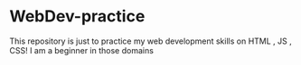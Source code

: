 # WebDev-practice
This repository is just to practice my web development skills on HTML , JS , CSS! I am a beginner in those domains 
